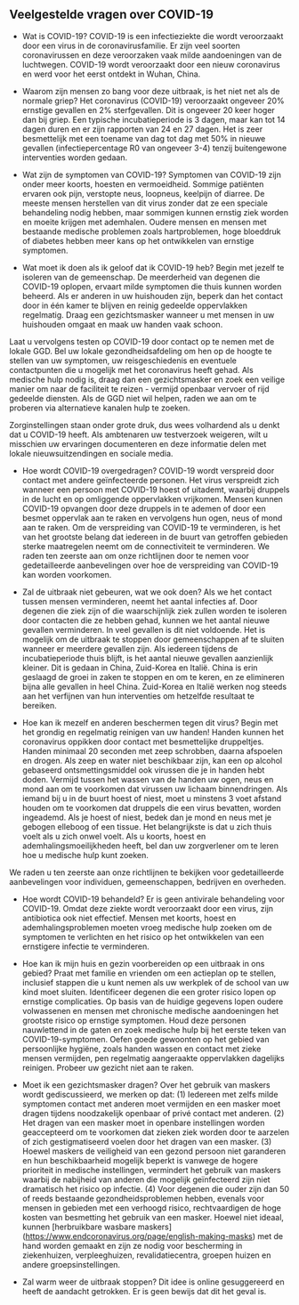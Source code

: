 ## Veelgestelde vragen over COVID-19

+ Wat is COVID-19?
COVID-19 is een infectieziekte die wordt veroorzaakt door een virus in de coronavirusfamilie. Er zijn veel soorten coronavirussen en deze veroorzaken vaak milde aandoeningen van de luchtwegen. COVID-19 wordt veroorzaakt door een nieuw coronavirus en werd voor het eerst ontdekt in Wuhan, China.

+ Waarom zijn mensen zo bang voor deze uitbraak, is het niet net als de normale griep?
Het coronavirus (COVID-19) veroorzaakt ongeveer 20% ernstige gevallen en 2% sterfgevallen. Dit is ongeveer 20 keer hoger dan bij griep. Een typische incubatieperiode is 3 dagen, maar kan tot 14 dagen duren en er zijn rapporten van 24 en 27 dagen. Het is zeer besmettelijk met een toename van dag tot dag met 50% in nieuwe gevallen (infectiepercentage R0 van ongeveer 3-4) tenzij buitengewone interventies worden gedaan.

+ Wat zijn de symptomen van COVID-19?
Symptomen van COVID-19 zijn onder meer koorts, hoesten en vermoeidheid. Sommige patiënten ervaren ook pijn, verstopte neus, loopneus, keelpijn of diarree. De meeste mensen herstellen van dit virus zonder dat ze een speciale behandeling nodig hebben, maar sommigen kunnen ernstig ziek worden en moeite krijgen met ademhalen. Oudere mensen en mensen met bestaande medische problemen zoals hartproblemen, hoge bloeddruk of diabetes hebben meer kans op het ontwikkelen van ernstige symptomen.

+ Wat moet ik doen als ik geloof dat ik COVID-19 heb?
Begin met jezelf te isoleren van de gemeenschap. De meerderheid van degenen die COVID-19 oplopen, ervaart milde symptomen die thuis kunnen worden beheerd. Als er anderen in uw huishouden zijn, beperk dan het contact door in één kamer te blijven en reinig gedeelde oppervlakken regelmatig. Draag een gezichtsmasker wanneer u met mensen in uw huishouden omgaat en maak uw handen vaak schoon.

Laat u vervolgens testen op COVID-19 door contact op te nemen met de lokale GGD. Bel uw lokale gezondheidsafdeling om hen op de hoogte te stellen van uw symptomen, uw reisgeschiedenis en eventuele contactpunten die u mogelijk met het coronavirus heeft gehad. Als medische hulp nodig is, draag dan een gezichtsmasker en zoek een veilige manier om naar de faciliteit te reizen - vermijd openbaar vervoer of rijd gedeelde diensten. Als de GGD niet wil helpen, raden we aan om te proberen via alternatieve kanalen hulp te zoeken.

Zorginstellingen staan onder grote druk, dus wees volhardend als u denkt dat u COVID-19 heeft. Als ambtenaren uw testverzoek weigeren, wilt u misschien uw ervaringen documenteren en deze informatie delen met lokale nieuwsuitzendingen en sociale media.

+ Hoe wordt COVID-19 overgedragen?
COVID-19 wordt verspreid door contact met andere geïnfecteerde personen. Het virus verspreidt zich wanneer een persoon met COVID-19 hoest of uitademt, waarbij druppels in de lucht en op omliggende oppervlakken vrijkomen. Mensen kunnen COVID-19 opvangen door deze druppels in te ademen of door een besmet oppervlak aan te raken en vervolgens hun ogen, neus of mond aan te raken. Om de verspreiding van COVID-19 te verminderen, is het van het grootste belang dat iedereen in de buurt van getroffen gebieden sterke maatregelen neemt om de connectiviteit te verminderen. We raden ten zeerste aan om onze richtlijnen door te nemen voor gedetailleerde aanbevelingen over hoe de verspreiding van COVID-19 kan worden voorkomen.

+ Zal de uitbraak niet gebeuren, wat we ook doen?
Als we het contact tussen mensen verminderen, neemt het aantal infecties af. Door degenen die ziek zijn of die waarschijnlijk ziek zullen worden te isoleren door contacten die ze hebben gehad, kunnen we het aantal nieuwe gevallen verminderen. In veel gevallen is dit niet voldoende. Het is mogelijk om de uitbraak te stoppen door gemeenschappen af te sluiten wanneer er meerdere gevallen zijn. Als iedereen tijdens de incubatieperiode thuis blijft, is het aantal nieuwe gevallen aanzienlijk kleiner. Dit is gedaan in China, Zuid-Korea en Italië. China is erin geslaagd de groei in zaken te stoppen en om te keren, en ze elimineren bijna alle gevallen in heel China. Zuid-Korea en Italië werken nog steeds aan het verfijnen van hun interventies om hetzelfde resultaat te bereiken.

+ Hoe kan ik mezelf en anderen beschermen tegen dit virus?
Begin met het grondig en regelmatig reinigen van uw handen! Handen kunnen het coronavirus oppikken door contact met besmettelijke druppeltjes. Handen minimaal 20 seconden met zeep schrobben, daarna afspoelen en drogen. Als zeep en water niet beschikbaar zijn, kan een op alcohol gebaseerd ontsmettingsmiddel ook virussen die je in handen hebt doden. Vermijd tussen het wassen van de handen uw ogen, neus en mond aan om te voorkomen dat virussen uw lichaam binnendringen. Als iemand bij u in de buurt hoest of niest, moet u minstens 3 voet afstand houden om te voorkomen dat druppels die een virus bevatten, worden ingeademd. Als je hoest of niest, bedek dan je mond en neus met je gebogen elleboog of een tissue. Het belangrijkste is dat u zich thuis voelt als u zich onwel voelt. Als u koorts, hoest en ademhalingsmoeilijkheden heeft, bel dan uw zorgverlener om te leren hoe u medische hulp kunt zoeken.

We raden u ten zeerste aan onze richtlijnen te bekijken voor gedetailleerde aanbevelingen voor individuen, gemeenschappen, bedrijven en overheden.

+ Hoe wordt COVID-19 behandeld?
Er is geen antivirale behandeling voor COVID-19. Omdat deze ziekte wordt veroorzaakt door een virus, zijn antibiotica ook niet effectief. Mensen met koorts, hoest en ademhalingsproblemen moeten vroeg medische hulp zoeken om de symptomen te verlichten en het risico op het ontwikkelen van een ernstigere infectie te verminderen.

+ Hoe kan ik mijn huis en gezin voorbereiden op een uitbraak in ons gebied?
Praat met familie en vrienden om een actieplan op te stellen, inclusief stappen die u kunt nemen als uw werkplek of de school van uw kind moet sluiten. Identificeer degenen die een groter risico lopen op ernstige complicaties. Op basis van de huidige gegevens lopen oudere volwassenen en mensen met chronische medische aandoeningen het grootste risico op ernstige symptomen. Houd deze personen nauwlettend in de gaten en zoek medische hulp bij het eerste teken van COVID-19-symptomen. Oefen goede gewoonten op het gebied van persoonlijke hygiëne, zoals handen wassen en contact met zieke mensen vermijden, pen regelmatig aangeraakte oppervlakken dagelijks reinigen. Probeer uw gezicht niet aan te raken.

+ Moet ik een gezichtsmasker dragen?
Over het gebruik van maskers wordt gediscussieerd, we merken op dat: (1) Iedereen met zelfs milde symptomen contact met anderen moet vermijden en een masker moet dragen tijdens noodzakelijk openbaar of privé contact met anderen. (2) Het dragen van een masker moet in openbare instellingen worden geaccepteerd om te voorkomen dat zieken ziek worden door te aarzelen of zich gestigmatiseerd voelen door het dragen van een masker. (3) Hoewel maskers de veiligheid van een gezond persoon niet garanderen en hun beschikbaarheid mogelijk beperkt is vanwege de hogere prioriteit in medische instellingen, vermindert het gebruik van maskers waarbij de nabijheid van anderen die mogelijk geïnfecteerd zijn niet dramatisch het risico op infectie. (4) Voor degenen die ouder zijn dan 50 of reeds bestaande gezondheidsproblemen hebben, evenals voor mensen in gebieden met een verhoogd risico, rechtvaardigen de hoge kosten van besmetting het gebruik van een masker. Hoewel niet ideaal, kunnen [herbruikbare wasbare maskers] (https://www.endcoronavirus.org/page/english-making-masks) met de hand worden gemaakt en zijn ze nodig voor bescherming in ziekenhuizen, verpleeghuizen, revalidatiecentra, groepen huizen en andere groepsinstellingen.

+ Zal warm weer de uitbraak stoppen?
Dit idee is online gesuggereerd en heeft de aandacht getrokken. Er is geen bewijs dat dit het geval is.
